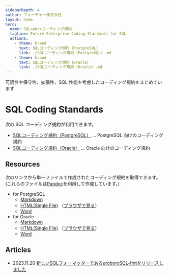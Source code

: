 ```yaml
---
sidebarDepth: 4
author: フューチャー株式会社
layout: home
hero:
  name: SQL<wbr>コーディング規約
  tagline: Future Enterprise Coding Standards for SQL
  actions:
    - theme: brand
      text: SQLコーディング規約（PostgreSQL）
      link: ./SQLコーディング規約（PostgreSQL）.md
    - theme: brand
      text: SQLコーディング規約（Oracle）
      link: ./SQLコーディング規約（Oracle）.md
---
```


可読性や保守性、拡張性、SQL 性能を考慮したコーディング規約をまとめています

# SQL Coding Standards

次の SQL コーディング規約が利用できます。

- [SQLコーディング規約（PostgreSQL）](./SQLコーディング規約（PostgreSQL）.md) ... PostgreSQL 向けのコーディング規約
- [SQLコーディング規約（Oracle）](./SQLコーディング規約（Oracle）.md) ... Oracle 向けのコーディング規約

## Resources

次のリンクから単一ファイルで作成されたコーディング規約を取得できます。\
(これらのファイルは[Pandoc]を利用して作成しています。)

- for PostgreSQL
  - [Markdown](https://github.com/future-architect/coding-standards/blob/master/documents/forSQL/SQLコーディング規約（PostgreSQL）.md)
  - [HTML(Single File)](https://github.com/future-architect/coding-standards/blob/gh-pages/resources/SQLコーディング規約（PostgreSQL）.html) （[ブラウザで見る](https://future-architect.github.io/coding-standards/resources/SQLコーディング規約（PostgreSQL）.html)）
  - [Word](https://github.com/future-architect/coding-standards/raw/gh-pages/resources/SQLコーディング規約（PostgreSQL）.docx)
- for Oracle
  - [Markdown](https://github.com/future-architect/coding-standards/blob/master/documents/forSQL/SQLコーディング規約（Oracle）.md)
  - [HTML(Single File)](https://github.com/future-architect/coding-standards/blob/gh-pages/resources/SQLコーディング規約（Oracle）.html) （[ブラウザで見る](https://future-architect.github.io/coding-standards/resources/SQLコーディング規約（Oracle）.html)）
  - [Word](https://github.com/future-architect/coding-standards/raw/gh-pages/resources/SQLコーディング規約（Oracle）.docx)

[pandoc]: https://pandoc.org/

## Articles

- 2023.11.20 [新しいSQLフォーマッターであるuroboroSQL-fmtをリリースしました](https://future-architect.github.io/articles/20231120a/)
